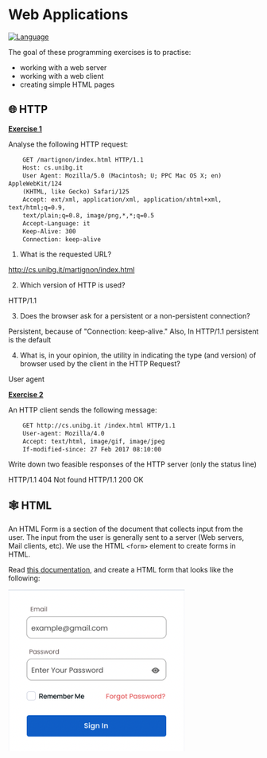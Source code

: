 # Web Applications

[![Language](https://img.shields.io/badge/language-HTML-E54B20.svg?style=for-the-badge)][1]

The goal of these programming exercises is to practise:
- working with a web server
- working with a web client
- creating simple HTML pages

## :globe_with_meridians: HTTP

**<ins>Exercise 1</ins>**

Analyse the following HTTP request:

```
    GET /martignon/index.html HTTP/1.1
    Host: cs.unibg.it
    User Agent: Mozilla/5.0 (Macintosh; U; PPC Mac OS X; en) AppleWebKit/124
    (KHTML, like Gecko) Safari/125
    Accept: ext/xml, application/xml, application/xhtml+xml, text/html;q=0.9,
    text/plain;q=0.8, image/png,*,*;q=0.5
    Accept-Language: it
    Keep-Alive: 300
    Connection: keep-alive
```

1. What is the requested URL?

http://cs.unibg.it/martignon/index.html


2. Which version of HTTP is used?

HTTP/1.1

3. Does the browser ask for a persistent or a non-persistent connection?

Persistent, because of "Connection: keep-alive." Also, In HTTP/1.1 persistent is the default

4. What is, in your opinion, the utility in indicating the type (and version) of browser used by
the client in the HTTP Request?

User agent



**<ins>Exercise 2</ins>**

An HTTP client sends the following message:

```
    GET http://cs.unibg.it /index.html HTTP/1.1
    User-agent: Mozilla/4.0
    Accept: text/html, image/gif, image/jpeg
    If-modified-since: 27 Feb 2017 08:10:00
```

Write down two feasible responses of the HTTP server (only the status line)

HTTP/1.1 404 Not found
HTTP/1.1 200 OK


## :spider_web: HTML

An HTML Form is a section of the document that collects input from the user. The input from the user is generally sent to a server (Web servers, Mail clients, etc). We use the HTML `<form>` element to create forms in HTML.

Read [this documentation][2], and create a HTML form that looks like the following:

![HTML Form](./html-form.png)





[1]: https://developer.mozilla.org/en-US/docs/Web/HTML
[2]: https://developer.mozilla.org/en-US/docs/Learn/Forms/HTML5_input_types